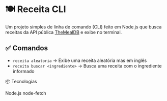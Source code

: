 # 🍽️ Receita CLI

Um projeto simples de linha de comando (CLI) feito em Node.js que busca receitas da API pública [TheMealDB](https://www.themealdb.com/api.php) e exibe no terminal.

## ✅ Comandos

- `receita aleatoria` → Exibe uma receita aleatória mas em inglês
- `receita buscar <ingrediente>` → Busca uma receita com o ingrediente informado

📦 Tecnologias

Node.js
node-fetch
